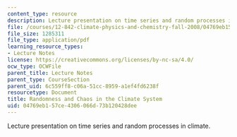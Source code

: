 ```yaml
---
content_type: resource
description: Lecture presentation on time series and random processes in climate.
file: /courses/12-842-climate-physics-and-chemistry-fall-2008/04769eb157ce4306066d73b120428dee_part2.pdf
file_size: 1285311
file_type: application/pdf
learning_resource_types:
- Lecture Notes
license: https://creativecommons.org/licenses/by-nc-sa/4.0/
ocw_type: OCWFile
parent_title: Lecture Notes
parent_type: CourseSection
parent_uid: 6c559ff8-c06a-51cc-8959-a1ef4fd6238f
resourcetype: Document
title: Randomness and Chaos in the Climate System
uid: 04769eb1-57ce-4306-066d-73b120428dee
---
```

Lecture presentation on time series and random processes in climate.
